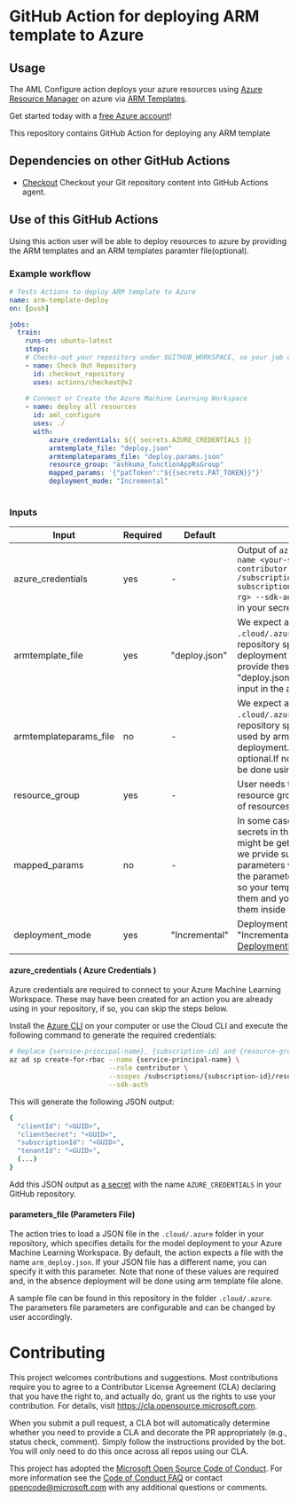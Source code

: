 # GitHub Action for deploying ARM template to Azure

## Usage

The AML Configure action deploys your azure resources using [Azure Resource Manager](https://docs.microsoft.com/en-us/azure/azure-resource-manager/) on azure via [ARM Templates](https://docs.microsoft.com/en-us/azure/azure-resource-manager/templates/overview).


Get started today with a [free Azure account](https://azure.com/free/open-source)!

This repository contains GitHub Action for deploying any ARM template

## Dependencies on other GitHub Actions
* [Checkout](https://github.com/actions/checkout) Checkout your Git repository content into GitHub Actions agent.



## Use of this GitHub Actions

Using this action user will be able to deploy resources to azure by providing the ARM templates and an ARM templates paramter file(optional).


### Example workflow

```yaml
# Tests Actions to deploy ARM template to Azure
name: arm-template-deploy
on: [push]

jobs:
  train:
    runs-on: ubuntu-latest
    steps:
    # Checks-out your repository under $GITHUB_WORKSPACE, so your job can access it
    - name: Check Out Repository
      id: checkout_repository
      uses: actions/checkout@v2
        
    # Connect or Create the Azure Machine Learning Workspace
    - name: deploy all resources
      id: aml_configure
      uses: ./
      with:
          azure_credentials: ${{ secrets.AZURE_CREDENTIALS }}
          armtemplate_file: "deploy.json"
          armtemplateparams_file: "deploy.params.json"
          resource_group: "ashkuma_functionAppRsGroup"
          mapped_params: '{"patToken":"${{secrets.PAT_TOKEN}}"}'
          deployment_mode: "Incremental"
         

```

### Inputs

| Input | Required | Default | Description |
| ----- | -------- | ------- | ----------- |
| azure_credentials | yes | - | Output of `az ad sp create-for-rbac --name <your-sp-name> --role contributor --scopes /subscriptions/<your-subscriptionId>/resourceGroups/<your-rg> --sdk-auth`. This should be stored in your secrets |
| armtemplate_file | yes | "deploy.json" | We expect a JSON file in the `.cloud/.azure` folder in root of your repository specifying your model deployment details. If you have want to provide these details in a file other than "deploy.json" you need to provide this input in the action. |
| armtemplateparams_file | no | - |  We expect a JSON file in the `.cloud/.azure` folder in root of your repository specifying the parameters used by arm template file for deployment.The parameters field is optional.If not provided deployment will be done using arm template file only. |
| resource_group | yes | - | User needs to specify the azure resource group where the deployment of resources needs to be done.|
| mapped_params | no | - | In some cases user can not write the secrets in the parameters file, which might be getting used in the template, we prvide support to enter mapped parameters which will be injected into the parameters during deployment time, so your template will have access to them and you don't need to provide them inside parameters file. |
| deployment_mode | yes | "Incremental" | Deployment mode can be either "Incremental"  or "Complete". See [DeploymentModes](https://docs.microsoft.com/en-us/azure/azure-resource-manager/templates/deployment-modes) for details |


#### azure_credentials ( Azure Credentials ) 

Azure credentials are required to connect to your Azure Machine Learning Workspace. These may have been created for an action you are already using in your repository, if so, you can skip the steps below.

Install the [Azure CLI](https://docs.microsoft.com/en-us/cli/azure/install-azure-cli?view=azure-cli-latest) on your computer or use the Cloud CLI and execute the following command to generate the required credentials:

```sh
# Replace {service-principal-name}, {subscription-id} and {resource-group} with your Azure subscription id and resource group name and any name for your service principle
az ad sp create-for-rbac --name {service-principal-name} \
                         --role contributor \
                         --scopes /subscriptions/{subscription-id}/resourceGroups/{resource-group} \
                         --sdk-auth
```

This will generate the following JSON output:

```sh
{
  "clientId": "<GUID>",
  "clientSecret": "<GUID>",
  "subscriptionId": "<GUID>",
  "tenantId": "<GUID>",
  (...)
}
```

Add this JSON output as [a secret](https://help.github.com/en/actions/configuring-and-managing-workflows/creating-and-storing-encrypted-secrets#creating-encrypted-secrets) with the name `AZURE_CREDENTIALS` in your GitHub repository.


#### parameters_file (Parameters File)

The action tries to load a JSON file in the `.cloud/.azure` folder in your repository, which specifies details for the model deployment to your Azure Machine Learning Workspace. By default, the action expects a file with the name `arm_deploy.json`. If your JSON file has a different name, you can specify it with this parameter. Note that none of these values are required and, in the absence deployment will be done using arm template file alone.

A sample file can be found in this repository in the folder `.cloud/.azure`. The parameters file parameters are configurable and can be changed by user accordingly.

# Contributing

This project welcomes contributions and suggestions.  Most contributions require you to agree to a
Contributor License Agreement (CLA) declaring that you have the right to, and actually do, grant us
the rights to use your contribution. For details, visit https://cla.opensource.microsoft.com.

When you submit a pull request, a CLA bot will automatically determine whether you need to provide
a CLA and decorate the PR appropriately (e.g., status check, comment). Simply follow the instructions
provided by the bot. You will only need to do this once across all repos using our CLA.

This project has adopted the [Microsoft Open Source Code of Conduct](https://opensource.microsoft.com/codeofconduct/).
For more information see the [Code of Conduct FAQ](https://opensource.microsoft.com/codeofconduct/faq/) or
contact [opencode@microsoft.com](mailto:opencode@microsoft.com) with any additional questions or comments.
